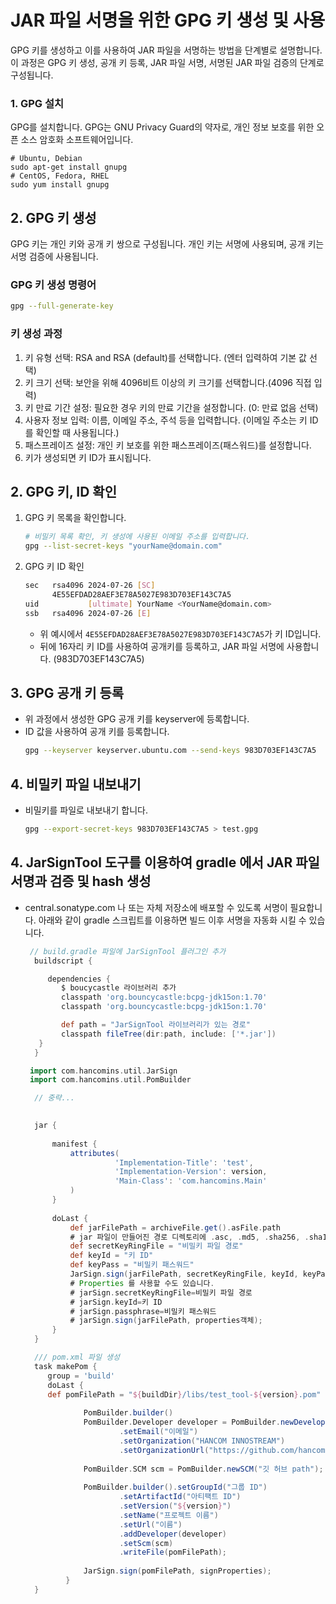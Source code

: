 # JAR 파일 서명을 위한 GPG 키 생성 및 사용

GPG 키를 생성하고 이를 사용하여 JAR 파일을 서명하는 방법을 단계별로 설명합니다. 이 과정은 GPG 키 생성, 공개 키 등록, JAR 파일 서명, 서명된 JAR 파일 검증의 단계로 구성됩니다.

### 1. GPG 설치
GPG를 설치합니다. GPG는 GNU Privacy Guard의 약자로, 개인 정보 보호를 위한 오픈 소스 암호화 소프트웨어입니다.
```shell
# Ubuntu, Debian
sudo apt-get install gnupg
# CentOS, Fedora, RHEL
sudo yum install gnupg
```

## 2. GPG 키 생성

GPG 키는 개인 키와 공개 키 쌍으로 구성됩니다. 개인 키는 서명에 사용되며, 공개 키는 서명 검증에 사용됩니다.

### GPG 키 생성 명령어

```bash
gpg --full-generate-key
```

### 키 생성 과정
1. 키 유형 선택: RSA and RSA (default)를 선택합니다.  (엔터 입력하여 기본 값 선택)
2. 키 크기 선택: 보안을 위해 4096비트 이상의 키 크기를 선택합니다.(4096 직접 입력)
3. 키 만료 기간 설정: 필요한 경우 키의 만료 기간을 설정합니다.  (0: 만료 없음 선택)
4. 사용자 정보 입력: 이름, 이메일 주소, 주석 등을 입력합니다. (이메일 주소는 키 ID를 확인할 때 사용됩니다.)
5. 패스프레이즈 설정: 개인 키 보호를 위한 패스프레이즈(패스워드)를 설정합니다. 
6. 키가 생성되면 키 ID가 표시됩니다.


## 2. GPG 키, ID 확인 
1. GPG 키 목록을 확인합니다.
    ```bash
    # 비밀키 목록 확인, 키 생성에 사용된 이메일 주소를 입력합니다.
    gpg --list-secret-keys "yourName@domain.com"
    ```
2. GPG 키 ID 확인
    ```bash
    sec   rsa4096 2024-07-26 [SC]
          4E55EFDAD28AEF3E78A5027E983D703EF143C7A5
    uid           [ultimate] YourName <YourName@domain.com>
    ssb   rsa4096 2024-07-26 [E]
    ```
    - 위 예시에서 `4E55EFDAD28AEF3E78A5027E983D703EF143C7A5`가 키 ID입니다.
    - 뒤에 16자리 키 ID를 사용하여 공개키를 등록하고, JAR 파일 서명에 사용합니다. (983D703EF143C7A5)

## 3. GPG 공개 키 등록
 - 위 과정에서 생성한 GPG 공개 키를 keyserver에 등록합니다.
 - ID 값을 사용하여 공개 키를 등록합니다.
    ```bash
    gpg --keyserver keyserver.ubuntu.com --send-keys 983D703EF143C7A5
    ```
   
## 4. 비밀키 파일 내보내기
- 비밀키를 파일로 내보내기 합니다. 
    ```bash
    gpg --export-secret-keys 983D703EF143C7A5 > test.gpg
    ```
    
## 4. JarSignTool 도구를 이용하여 gradle 에서 JAR 파일 서명과 검증 및 hash 생성
* central.sonatype.com 나 또는 자체 저장소에 배포할 수 있도록 서명이 필요합니다. 아래와 같이 gradle 스크립트를 이용하면 빌드 이후 서명을 자동화 시킬 수 있습니다.
    ```groovy
     // build.gradle 파일에 JarSignTool 플러그인 추가
      buildscript {

         dependencies {
            $ boucycastle 라이브러리 추가
            classpath 'org.bouncycastle:bcpg-jdk15on:1.70'
            classpath 'org.bouncycastle:bcpg-jdk15on:1.70'
   
            def path = "JarSignTool 라이브러리가 있는 경로"
            classpath fileTree(dir:path, include: ['*.jar'])
       }
      }

     import com.hancomins.util.JarSign
     import com.hancomins.util.PomBuilder

      // 중략...

      
      jar {
      
          manifest {
              attributes(
                        'Implementation-Title': 'test',
                        'Implementation-Version': version,
                        'Main-Class': 'com.hancomins.Main'
              )
          }
      
          doLast {
              def jarFilePath = archiveFile.get().asFile.path
              # jar 파일이 만들어진 경로 디렉토리에 .asc, .md5, .sha256, .sha1 파일이 생성됩니다.
              def secretKeyRingFile = "비밀키 파일 경로"
              def keyId = "키 ID"
              def keyPass = "비밀키 패스워드"
              JarSign.sign(jarFilePath, secretKeyRingFile, keyId, keyPass);
              # Properties 를 사용할 수도 있습니다.
              # jarSign.secretKeyRingFile=비밀키 파일 경로
              # jarSign.keyId=키 ID
              # jarSign.passphrase=비밀키 패스워드
              # jarSign.sign(jarFilePath, properties객체);
          }
      }

      /// pom.xml 파일 생성
      task makePom {
         group = 'build'
         doLast {
         def pomFilePath = "${buildDir}/libs/test_tool-${version}.pom"
         
                 PomBuilder.builder()
                 PomBuilder.Developer developer = PomBuilder.newDeveloper("이름")
                         .setEmail("이메일")
                         .setOrganization("HANCOM INNOSTREAM")
                         .setOrganizationUrl("https://github.com/hancomins").setId("아이디");
         
                 PomBuilder.SCM scm = PomBuilder.newSCM("깃 허브 path");
         
                 PomBuilder.builder().setGroupId("그룹 ID")
                         .setArtifactId("아티팩트 ID")
                         .setVersion("${version}")
                         .setName("프로젝트 이름")
                         .setUrl("이름")
                         .addDeveloper(developer)
                         .setScm(scm)
                         .writeFile(pomFilePath);
         
                 JarSign.sign(pomFilePath, signProperties);
             }
      }
    ```
            

            
    
